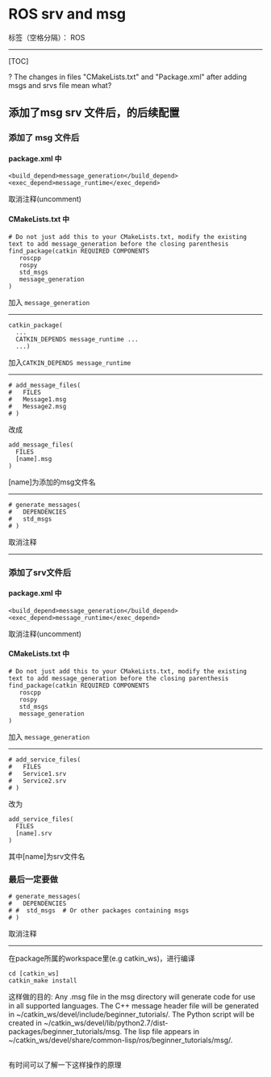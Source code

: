 # ROS srv and msg

标签（空格分隔）： ROS

---

[TOC]

? The changes in files "CMakeLists.txt" and "Package.xml" after adding msgs and srvs file mean what?

## 添加了msg srv 文件后，的后续配置

### 添加了 msg 文件后
#### package.xml 中
```
<build_depend>message_generation</build_depend>
<exec_depend>message_runtime</exec_depend>
```
取消注释(uncomment)

#### CMakeLists.txt 中
```
# Do not just add this to your CMakeLists.txt, modify the existing text to add message_generation before the closing parenthesis
find_package(catkin REQUIRED COMPONENTS
   roscpp
   rospy
   std_msgs
   message_generation
)
```
加入 `message_generation`

---
```
catkin_package(
  ...
  CATKIN_DEPENDS message_runtime ...
  ...)
```
加入`CATKIN_DEPENDS message_runtime`

---
```
# add_message_files(
#   FILES
#   Message1.msg
#   Message2.msg
# )
```
改成
```
add_message_files(
  FILES
  [name].msg
)
```
[name]为添加的msg文件名

---
```
# generate_messages(
#   DEPENDENCIES
#   std_msgs
# )
```
取消注释

---

### 添加了srv文件后
#### package.xml 中
```
<build_depend>message_generation</build_depend>
<exec_depend>message_runtime</exec_depend>
```
取消注释(uncomment)

#### CMakeLists.txt 中
```
# Do not just add this to your CMakeLists.txt, modify the existing text to add message_generation before the closing parenthesis
find_package(catkin REQUIRED COMPONENTS
   roscpp
   rospy
   std_msgs
   message_generation
)
```
加入 `message_generation`

---

```
# add_service_files(
#   FILES
#   Service1.srv
#   Service2.srv
# )
```
改为
```
add_service_files(
  FILES
  [name].srv
)
```
其中[name]为srv文件名

### 最后一定要做
```
# generate_messages(
#   DEPENDENCIES
# #  std_msgs  # Or other packages containing msgs
# )
```
取消注释

---

在package所属的workspace里(e.g catkin_ws)，进行编译
```
cd [catkin_ws]
catkin_make install
```
这样做的目的:
Any .msg file in the msg directory will generate code for use in all supported languages. The C++ message header file will be generated in ~/catkin_ws/devel/include/beginner_tutorials/. The Python script will be created in ~/catkin_ws/devel/lib/python2.7/dist-packages/beginner_tutorials/msg. The lisp file appears in ~/catkin_ws/devel/share/common-lisp/ros/beginner_tutorials/msg/.

## 

有时间可以了解一下这样操作的原理